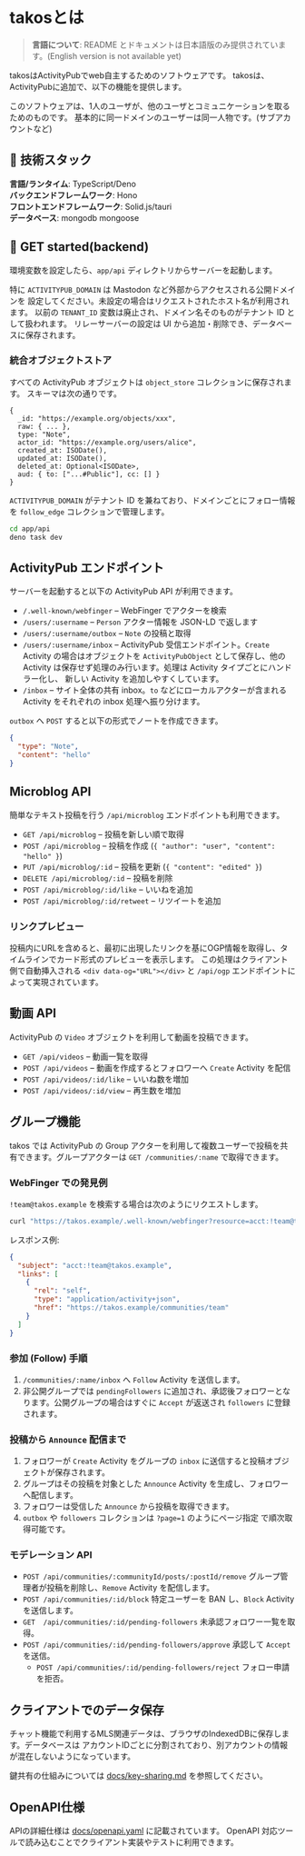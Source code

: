 # takosとは

> **言語について**: README
> とドキュメントは日本語版のみ提供されています。(English version is not
> available yet)

takosはActivityPubでweb自主するためのソフトウェアです。
takosは、ActivityPubに追加で、以下の機能を提供します。

このソフトウェアは、1人のユーザが、他のユーザとコミュニケーションを取るためのものです。
基本的に同一ドメインのユーザーは同一人物です。(サブアカウントなど)

## 🔧 技術スタック

**言語/ランタイム**: TypeScript/Deno\
**バックエンドフレームワーク**: Hono\
**フロントエンドフレームワーク**: Solid.js/tauri\
**データベース**: mongodb mongoose

## 🚀 GET started(backend)

環境変数を設定したら、`app/api` ディレクトリからサーバーを起動します。

特に `ACTIVITYPUB_DOMAIN` は Mastodon など外部からアクセスされる公開ドメインを
設定してください。未設定の場合はリクエストされたホスト名が利用されます。 以前の
`TENANT_ID` 変数は廃止され、ドメイン名そのものがテナント ID として扱われます。
リレーサーバーの設定は UI から追加・削除でき、データベースに保存されます。

### 統合オブジェクトストア

すべての ActivityPub オブジェクトは `object_store` コレクションに保存されます。
スキーマは次の通りです。

```jsonc
{
  _id: "https://example.org/objects/xxx",
  raw: { ... },
  type: "Note",
  actor_id: "https://example.org/users/alice",
  created_at: ISODate(),
  updated_at: ISODate(),
  deleted_at: Optional<ISODate>,
  aud: { to: ["...#Public"], cc: [] }
}
```

`ACTIVITYPUB_DOMAIN` がテナント ID を兼ねており、ドメインごとにフォロー情報を
`follow_edge` コレクションで管理します。

```bash
cd app/api
deno task dev
```

## ActivityPub エンドポイント

サーバーを起動すると以下の ActivityPub API が利用できます。

- `/.well-known/webfinger` – WebFinger でアクターを検索
- `/users/:username` – `Person` アクター情報を JSON-LD で返します
- `/users/:username/outbox` – `Note` の投稿と取得
- `/users/:username/inbox` – ActivityPub 受信エンドポイント。`Create` Activity
  の場合はオブジェクトを `ActivityPubObject` として保存し、他の Activity
  は保存せず処理のみ行います。処理は Activity タイプごとにハンドラー化し、
  新しい Activity を追加しやすくしています。
- `/inbox` – サイト全体の共有 inbox。`to` などにローカルアクターが含まれる
  Activity をそれぞれの inbox 処理へ振り分けます。

`outbox` へ `POST` すると以下の形式でノートを作成できます。

```json
{
  "type": "Note",
  "content": "hello"
}
```

## Microblog API

簡単なテキスト投稿を行う `/api/microblog` エンドポイントも利用できます。

- `GET /api/microblog` – 投稿を新しい順で取得
- `POST /api/microblog` – 投稿を作成
  (`{ "author": "user", "content": "hello" }`)
- `PUT /api/microblog/:id` – 投稿を更新 (`{ "content": "edited" }`)
- `DELETE /api/microblog/:id` – 投稿を削除
- `POST /api/microblog/:id/like` – いいねを追加
- `POST /api/microblog/:id/retweet` – リツイートを追加

### リンクプレビュー

投稿内にURLを含めると、最初に出現したリンクを基にOGP情報を取得し、タイムラインでカード形式のプレビューを表示します。
この処理はクライアント側で自動挿入される `<div data-og="URL"></div>` と
`/api/ogp` エンドポイントによって実現されています。

## 動画 API

ActivityPub の `Video` オブジェクトを利用して動画を投稿できます。

- `GET /api/videos` – 動画一覧を取得
- `POST /api/videos` – 動画を作成するとフォロワーへ `Create` Activity を配信
- `POST /api/videos/:id/like` – いいね数を増加
- `POST /api/videos/:id/view` – 再生数を増加

## グループ機能

takos では ActivityPub の Group
アクターを利用して複数ユーザーで投稿を共有できます。グループアクターは
`GET /communities/:name` で取得できます。

### WebFinger での発見例

`!team@takos.example` を検索する場合は次のようにリクエストします。

```bash
curl "https://takos.example/.well-known/webfinger?resource=acct:!team@takos.example"
```

レスポンス例:

```json
{
  "subject": "acct:!team@takos.example",
  "links": [
    {
      "rel": "self",
      "type": "application/activity+json",
      "href": "https://takos.example/communities/team"
    }
  ]
}
```

### 参加 (Follow) 手順

1. `/communities/:name/inbox` へ `Follow` Activity を送信します。
2. 非公開グループでは `pendingFollowers`
   に追加され、承認後フォロワーとなります。公開グループの場合はすぐに `Accept`
   が返送され `followers` に登録されます。

### 投稿から `Announce` 配信まで

1. フォロワーが `Create` Activity をグループの `inbox`
   に送信すると投稿オブジェクトが保存されます。
2. グループはその投稿を対象とした `Announce` Activity
   を生成し、フォロワーへ配信します。
3. フォロワーは受信した `Announce` から投稿を取得できます。
4. `outbox` や `followers` コレクションは `?page=1` のようにページ指定
   で順次取得可能です。

### モデレーション API

- `POST /api/communities/:communityId/posts/:postId/remove`
  グループ管理者が投稿を削除し、`Remove` Activity を配信します。
- `POST /api/communities/:id/block` 特定ユーザーを BAN し、`Block` Activity
  を送信します。
- `GET  /api/communities/:id/pending-followers` 未承認フォロワー一覧を取得。
- `POST /api/communities/:id/pending-followers/approve` 承認して `Accept`
  を送信。
  - `POST /api/communities/:id/pending-followers/reject` フォロー申請を拒否。

## クライアントでのデータ保存

チャット機能で利用するMLS関連データは、ブラウザのIndexedDBに保存します。データベースは
アカウントIDごとに分割されており、別アカウントの情報が混在しないようになっています。

鍵共有の仕組みについては [docs/key-sharing.md](docs/key-sharing.md)
を参照してください。

## OpenAPI仕様

APIの詳細仕様は [docs/openapi.yaml](docs/openapi.yaml) に記載されています。
OpenAPI 対応ツールで読み込むことでクライアント実装やテストに利用できます。

